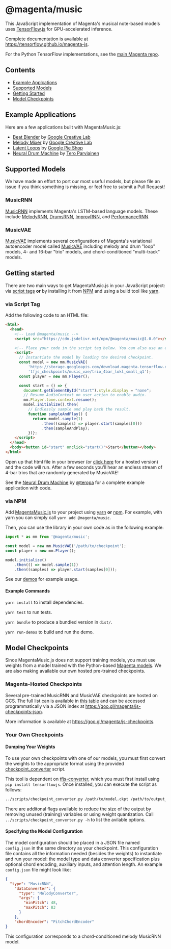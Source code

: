 # @magenta/music

This JavaScript implementation of Magenta's musical note-based models uses [TensorFlow.js](https://js.tensorflow.org) for GPU-accelerated inference.

Complete documentation is available at https://tensorflow.github.io/magenta-js.

For the Python TensorFlow implementations, see the [main Magenta repo](https://github.com/tensorflow/magenta).

## Contents

* [Example Applcations](#example-applications)
* [Supported Models](#supported-models)
* [Getting Started](#getting-started)
* [Model Checkpoints](#model-checkpoints)

## Example Applications

Here are a few applications built with MagentaMusic.js:

* [Beat Blender](https://g.co/beatblender) by [Google Creative Lab](https://github.com/googlecreativelab)
* [Melody Mixer](https://g.co/melodymixer) by [Google Creative Lab](https://github.com/googlecreativelab)
* [Latent Loops](https://goo.gl/magenta/latent-loops) by [Google Pie Shop](https://github.com/teampieshop)
* [Neural Drum Machine](https://codepen.io/teropa/pen/RMGxOQ) by [Tero Parviainen](https://github.com/teropa)

## Supported Models

We have made an effort to port our most useful models, but please file an issue if you think something is
missing, or feel free to submit a Pull Request!

### MusicRNN
[MusicRNN](https://tensorflow.github.io/magenta-js/classes/_music_vae_model_.musicvae.html) implements Magenta's LSTM-based language models. These include [MelodyRNN][melody-rnn], [DrumsRNN][drums-rnn], [ImprovRNN][improv-rnn], and [PerformanceRNN][performance-rnn].

### MusicVAE
[MusicVAE](https://tensorflow.github.io/magenta-js/classes/_music_rnn_model_.musicrnn.html) implements several configurations of Magenta's variational autoencoder model called [MusicVAE][music-vae] including melody and drum "loop" models, 4- and 16-bar "trio" models, and chord-conditioned "multi-track" models.

## Getting started

There are two main ways to get MagentaMusic.js in your JavaScript project:
via [script tags](https://developer.mozilla.org/en-US/docs/Learn/HTML/Howto/Use_JavaScript_within_a_webpage) **or** by installing it from [NPM](https://www.npmjs.com/)
and using a build tool like [yarn](https://yarnpkg.com/en/).

### via Script Tag

Add the following code to an HTML file:

```html
<html>
  <head>
    <!-- Load @magenta/music -->
    <script src="https://cdn.jsdelivr.net/npm/@magenta/music@1.0.0"></script>

    <!-- Place your code in the script tag below. You can also use an external .js file -->
    <script>
      // Instantiate the model by loading the desired checkpoint.
      const model = new mm.MusicVAE(
          'https://storage.googleapis.com/download.magenta.tensorflow.org/' +
          'tfjs_checkpoints/music_vae/trio_4bar_lokl_small_q1');
      const player = new mm.Player();

      const start = () => {
        document.getElementById("start").style.display = "none";
        // Resume AudioContext on user action to enable audio.
        mm.Player.tone.context.resume();
        model.initialize().then(
          // Endlessly sample and play back the result.
          function sampleAndPlay() {
            return model.sample(1)
                .then((samples) => player.start(samples[0]))
                .then(sampleAndPlay);
          })};
    </script>
  </head>
  <body><button id="start" onclick="start()">Start</button></body>
</html>
```

Open up that html file in your browser (or [click here](https://codepen.io/adarob/pen/gzwJZL/) for a hosted version)
and the code will run. After a few seconds you'll hear an endless stream of 4-bar
trios that are randomly generated by MusicVAE!

See the [Neural Drum Machine](https://codepen.io/teropa/pen/RMGxOQ) by [@teropa](https://github.com/teropa) for a complete example application with code.

### via NPM

Add [MagentaMusic.js][mm-npm] to your project using [yarn](https://yarnpkg.com/en/) **or** [npm](https://docs.npmjs.com/cli/npm).
For example, with yarn you can simply call `yarn add @magenta/music`.

Then, you can use the library in your own code as in the following example:

```js
import * as mm from '@magenta/music';

const model = new mm.MusicVAE('/path/to/checkpoint');
const player = new mm.Player();

model.initialize()
    .then(() => model.sample(1))
    .then((samples) => player.start(samples[0]));
```

See our [demos](./demos) for example usage.

#### Example Commands

`yarn install` to install dependencies.

`yarn test` to run tests.

`yarn bundle` to produce a bundled version in `dist/`.

`yarn run-demos` to build and run the demo.

## Model Checkpoints

Since MagentaMusic.js does not support training models, you must use weights from a model trained with the Python-based [Magenta models][magenta-models]. We are also making available our own hosted pre-trained checkpoints.

### Magenta-Hosted Checkpoints

Several pre-trained MusicRNN and MusicVAE checkpoints are hosted on GCS. The full list can is available in [this table](checkpoints/README.md#table) and can be accessed programmatically via a JSON index at https://goo.gl/magenta/js-checkpoints-json.

More information is available at https://goo.gl/magenta/js-checkpoints.

### Your Own Checkpoints

#### Dumping Your Weights
To use your own checkpoints with one of our models, you must first convert the weights to the appropriate format using the provided [checkpoint_converter](../scripts/checkpoint_converter.py) script.

This tool is dependent on [tfjs-converter](https://github.com/tensorflow/tfjs-converter), which you must first install using `pip install tensorflowjs`. Once installed, you can execute the script as follows:

```bash
../scripts/checkpoint_converter.py /path/to/model.ckpt /path/to/output_dir
```

There are additonal flags available to reduce the size of the output by removing unused (training) variables or using weight quantization. Call `../scripts/checkpoint_converter.py -h` to list the avilable options.

#### Specifying the Model Configuration

The model configuration should be placed in a JSON file named `config.json` in the same directory as your checkpoint. This configuration file contains all the information needed (besides the weights) to instantiate and run your model: the model type and data converter specification plus optional chord encoding, auxiliary inputs, and attention length. An example `config.json` file might look like:

```json
{
  "type": "MusicRNN",
    "dataConverter": {
      "type": "MelodyConverter",
      "args": {
        "minPitch": 48,
        "maxPitch": 83
      }
    },
    "chordEncoder": "PitchChordEncoder"
}
```

This configuration corresponds to a chord-conditioned melody MusicRNN model.

<!-- links -->
[melody-rnn]: https://github.com/tensorflow/magenta/tree/master/magenta/models/melody_rnn
[drums-rnn]: https://github.com/tensorflow/magenta/tree/master/magenta/models/drums_rnn
[improv-rnn]: https://github.com/tensorflow/magenta/tree/master/magenta/models/improv_rnn
[performance-rnn]: https://github.com/tensorflow/magenta/tree/master/magenta/models/performance_rnn
[magenta-models]: https://github.com/tensorflow/magenta/tree/master/magenta/models
[music-vae]: https://g.co/magenta/musicvae
[mm-npm]: https://www.npmjs.com/package/@magenta/music
